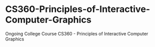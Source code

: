 # CS360-Principles-of-Interactive-Computer-Graphics
Ongoing College Course CS360 - Principles of Interactive Computer Graphics
